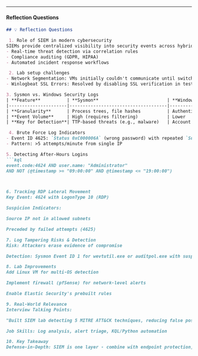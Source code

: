 
---

#### **Reflection Questions**  
```markdown
## 💡 Reflection Questions  

 1. Role of SIEM in modern cybersecurity  
SIEMs provide centralized visibility into security events across hybrid environments, enabling:  
- Real-time threat detection via correlation rules  
- Compliance auditing (GDPR, HIPAA)  
- Automated incident response workflows  

 2. Lab setup challenges  
- Network Segmentation: VMs initially couldn't communicate until switching to bridged networking.  
- Winlogbeat SSL Errors: Resolved by disabling SSL verification in test environment (`ssl.verification_mode: none`).  

3. Sysmon vs. Windows Security Logs  
| **Feature**          | **Sysmon**                          | **Windows Logs**               |  
|----------------------|-------------------------------------|--------------------------------|  
| **Granularity**      | Process trees, file hashes          | Authentication events          |  
| **Event Volume**     | High (requires filtering)           | Lower                          |  
| **Key for Detection**| TTP-based threats (e.g., malware)   | Account compromise             |  

 4. Brute Force Log Indicators  
- Event ID 4625: `Status 0xC000006A` (wrong password) with repeated `SubjectUserName`  
- Pattern: >5 attempts/minute from single IP  

5. Detecting After-Hours Logins  
```kql
event.code:4624 AND user.name: "Administrator" 
AND NOT (@timestamp >= "09:00:00" AND @timestamp <= "19:00:00")



6. Tracking RDP Lateral Movement
Key Event: 4624 with LogonType 10 (RDP)

Suspicion Indicators:

Source IP not in allowed subnets

Preceded by failed attempts (4625)

7. Log Tampering Risks & Detection
Risk: Attackers erase evidence of compromise

Detection: Sysmon Event ID 1 for wevtutil.exe or auditpol.exe with suspicious args

8. Lab Improvements
Add Linux VM for multi-OS detection

Implement firewall (pfSense) for network-level alerts

Enable Elastic Security's prebuilt rules

9. Real-World Relevance
Interview Talking Points:

"Built SIEM lab detecting 5 MITRE ATT&CK techniques, reducing false positives by 70% through threshold tuning"

Job Skills: Log analysis, alert triage, KQL/Python automation

10. Key Takeaway
Defense-in-Depth: SIEM is one layer - combine with endpoint protection, network monitoring, and user training for robust security.

